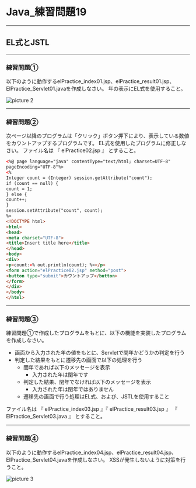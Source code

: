 # Java_練習問題19

---

## EL式とJSTL

---

### 練習問題①

以下のように動作するelPractice_index01.jsp、elPractice_result01.jsp、ElPractice_Servlet01.javaを作成しなさい。
年の表示にEL式を使用すること。

![picture 2](/images/d834f59ab4e446f6381b9eacf83588f612b7a9a0534fd9d85afd9862637f5adc.png)  

---

### 練習問題②

次ページ以降のプログラムは「クリック」ボタン押下により、表示している数値をカウントアップするプログラムです。
EL式を使用したプログラムに修正しなさい。
ファイル名は 『 elPractice02.jsp 』 とすること。

```html
<%@ page language="java" contentType="text/html; charset=UTF-8"
pageEncoding="UTF-8"%>
<%
Integer count = (Integer) session.getAttribute("count");
if (count == null) {
count = 1;
} else {
count++;
}
session.setAttribute("count", count);
%>
<!DOCTYPE html>
<html>
<head>
<meta charset="UTF-8">
<title>Insert title here</title>
</head>
<body>
<div>
<p>count:<% out.println(count); %></p>
<form action="elPractice02.jsp" method="post">
<button type="submit">カウントアップ</button>
</form>
</div>
</body>
</html>
```

---

### 練習問題③

練習問題①で作成したプログラムをもとに、以下の機能を実装したプログラムを作成しなさい。

* 画面から入力された年の値をもとに、Servletで閏年かどうかの判定を行う
* 判定した結果をもとに遷移先の画面で以下の処理を行う
  * 閏年であれば以下のメッセージを表示
    * 入力された年は閏年です
  * 判定した結果、閏年でなければ以下のメッセージを表示
    * 入力された年は閏年ではありません
  * 遷移先の画面で行う処理はEL式、および、JSTLを使用すること

ファイル名は 『 elPractice_index03.jsp 』『 elPractice_result03.jsp 』
『 ElPractice_Servlet03.java 』 とすること。

---

### 練習問題④

以下のように動作するelPractice_index04.jsp、elPractice_result04.jsp、ElPractice_Servlet04.javaを作成しなさい。
XSSが発生しないように対策を行うこと。

![picture 3](/images/85a0fd1af2025949c6c7f31d7a3bfb3bb0091a7834ba2014b2d9c1e795758719.png)  
